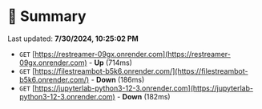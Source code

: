 # 📖 Summary
Last updated: **7/30/2024, 10:25:02 PM**

- `GET` [https://restreamer-09gx.onrender.com](https://restreamer-09gx.onrender.com) - **Up** (714ms)
- `GET` [https://filestreambot-b5k6.onrender.com/](https://filestreambot-b5k6.onrender.com/) - **Down** (186ms)
- `GET` [https://jupyterlab-python3-12-3.onrender.com](https://jupyterlab-python3-12-3.onrender.com) - **Down** (182ms)
